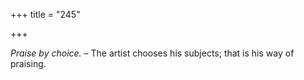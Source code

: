 +++
title = "245"

+++

*Praise by choice.* – The artist chooses his subjects; that is his way of praising.


